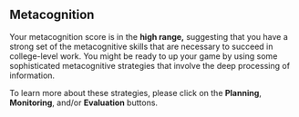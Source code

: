## Metacognition

Your metacognition score is in the **high range,** suggesting that you have a strong set of the metacognitive skills that are necessary to succeed in college-level work. You might be ready to up your game by using some sophisticated metacognitive strategies that involve the deep processing of information.

To learn more about these strategies, please click on the **Planning**, **Monitoring**, and/or **Evaluation** buttons.
